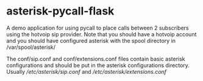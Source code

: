 # asterisk-pycall-flask
A demo application for using pycall to place calls between 2 subscribers using the hotvoip sip provider.
Note that you should have a hotvoip account and you should have configured asterisk with the spool directory in /var/spool/asterisk/

The conf/sip.conf and conf/extensions.conf files contain basic asterisk configurations and should be put in the asterisk configurations directory. Usually */etc/asterisk/sip.conf*  and  */etc/asterisk/extensions.conf*

